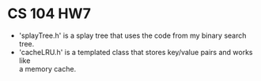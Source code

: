 # CS 104 HW7

- 'splayTree.h' is a splay tree that uses the code from my binary search tree.<br />
- 'cacheLRU.h' is a templated class that stores key/value pairs and works like<br />
   a memory cache.<br />
